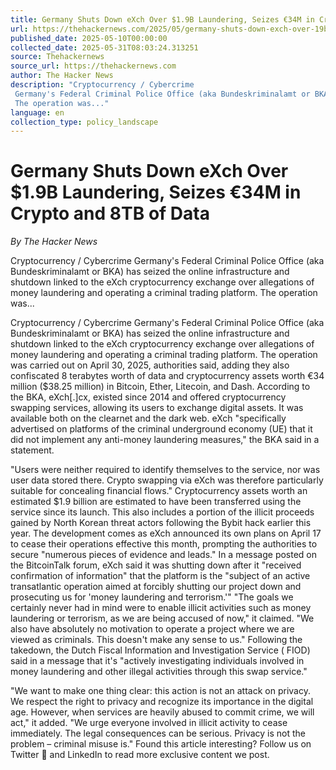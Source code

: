 ```yaml
---
title: Germany Shuts Down eXch Over $1.9B Laundering, Seizes €34M in Crypto and 8TB of Data
url: https://thehackernews.com/2025/05/germany-shuts-down-exch-over-19b.html
published_date: 2025-05-10T00:00:00
collected_date: 2025-05-31T08:03:24.313251
source: Thehackernews
source_url: https://thehackernews.com
author: The Hacker News
description: "Cryptocurrency / Cybercrime 
 Germany's Federal Criminal Police Office (aka Bundeskriminalamt or BKA) has seized the online infrastructure and shutdown linked to the eXch cryptocurrency exchange over allegations of money laundering and operating a criminal trading platform. 
 The operation was..."
language: en
collection_type: policy_landscape
---
```


# Germany Shuts Down eXch Over $1.9B Laundering, Seizes €34M in Crypto and 8TB of Data

*By The Hacker News*

Cryptocurrency / Cybercrime 
 Germany's Federal Criminal Police Office (aka Bundeskriminalamt or BKA) has seized the online infrastructure and shutdown linked to the eXch cryptocurrency exchange over allegations of money laundering and operating a criminal trading platform. 
 The operation was...

Cryptocurrency / Cybercrime 
 Germany's Federal Criminal Police Office (aka Bundeskriminalamt or BKA) has seized the online infrastructure and shutdown linked to the eXch cryptocurrency exchange over allegations of money laundering and operating a criminal trading platform. 
 The operation was carried out on April 30, 2025, authorities said, adding they also confiscated 8 terabytes worth of data and cryptocurrency assets worth €34 million ($38.25 million) in Bitcoin, Ether, Litecoin, and Dash. 
 According to the BKA, eXch[.]cx, existed since 2014 and offered cryptocurrency swapping services, allowing its users to exchange digital assets. It was available both on the clearnet and the dark web. 
 eXch "specifically advertised on platforms of the criminal underground economy (UE) that it did not implement any anti-money laundering measures," the BKA said in a statement. 
 
 "Users were neither required to identify themselves to the service, nor was user data stored there. Crypto swapping via eXch was therefore particularly suitable for concealing financial flows." 
 Cryptocurrency assets worth an estimated $1.9 billion are estimated to have been transferred using the service since its launch. This also includes a portion of the illicit proceeds gained by North Korean threat actors following the Bybit hack earlier this year. 
 The development comes as eXch announced its own plans on April 17 to cease their operations effective this month, prompting the authorities to secure "numerous pieces of evidence and leads." 
 In a message posted on the BitcoinTalk forum, eXch said it was shutting down after it "received confirmation of information" that the platform is the "subject of an active transatlantic operation aimed at forcibly shutting our project down and prosecuting us for 'money laundering and terrorism.'" 
 "The goals we certainly never had in mind were to enable illicit activities such as money laundering or terrorism, as we are being accused of now," it claimed. "We also have absolutely no motivation to operate a project where we are viewed as criminals. This doesn't make any sense to us." 
 Following the takedown, the Dutch Fiscal Information and Investigation Service ( FIOD) said in a message that it's "actively investigating individuals involved in money laundering and other illegal activities through this swap service." 
 
 "We want to make one thing clear: this action is not an attack on privacy. We respect the right to privacy and recognize its importance in the digital age. However, when services are heavily abused to commit crime, we will act," it added. 
 "We urge everyone involved in illicit activity to cease immediately. The legal consequences can be serious. Privacy is not the problem – criminal misuse is." 
 Found this article interesting? Follow us on Twitter  and LinkedIn to read more exclusive content we post.